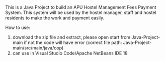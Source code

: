 This is a Java Project to build an APU Hostel Management Fees Payment System. This system will be used by the hostel manager, staff and hostel residents to make the work and payment easily.

How to use: 
1) download the zip file and extract, please open start from Java-Project-main if not the code will have error (correct file path: Java-Project-main/src/main/java/oop)
2) can use in Visual Studio Code/Apache NetBeans IDE 18
